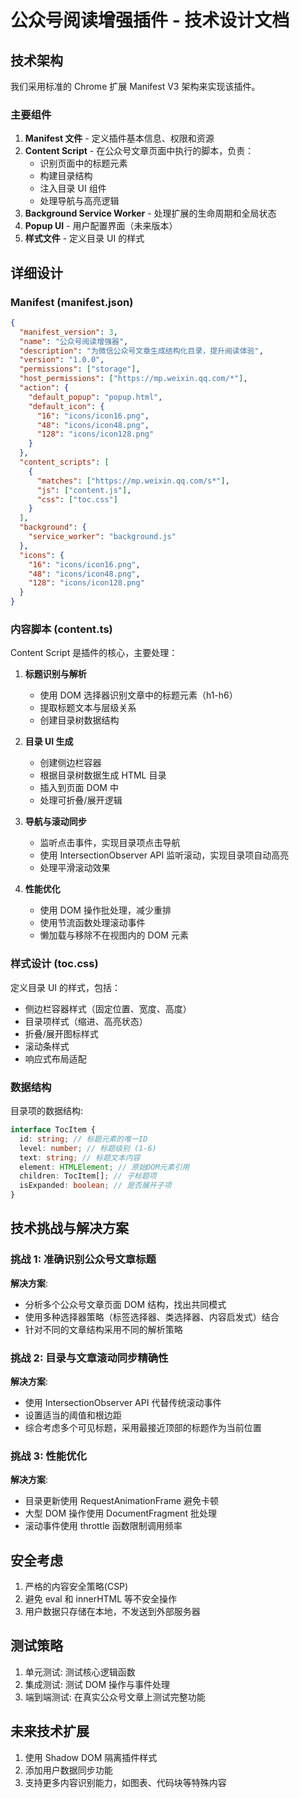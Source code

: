 # 公众号阅读增强插件 - 技术设计文档

## 技术架构

我们采用标准的 Chrome 扩展 Manifest V3 架构来实现该插件。

### 主要组件

1. **Manifest 文件** - 定义插件基本信息、权限和资源
2. **Content Script** - 在公众号文章页面中执行的脚本，负责：
   - 识别页面中的标题元素
   - 构建目录结构
   - 注入目录 UI 组件
   - 处理导航与高亮逻辑
3. **Background Service Worker** - 处理扩展的生命周期和全局状态
4. **Popup UI** - 用户配置界面（未来版本）
5. **样式文件** - 定义目录 UI 的样式

## 详细设计

### Manifest (manifest.json)

```json
{
  "manifest_version": 3,
  "name": "公众号阅读增强器",
  "description": "为微信公众号文章生成结构化目录，提升阅读体验",
  "version": "1.0.0",
  "permissions": ["storage"],
  "host_permissions": ["https://mp.weixin.qq.com/*"],
  "action": {
    "default_popup": "popup.html",
    "default_icon": {
      "16": "icons/icon16.png",
      "48": "icons/icon48.png",
      "128": "icons/icon128.png"
    }
  },
  "content_scripts": [
    {
      "matches": ["https://mp.weixin.qq.com/s*"],
      "js": ["content.js"],
      "css": ["toc.css"]
    }
  ],
  "background": {
    "service_worker": "background.js"
  },
  "icons": {
    "16": "icons/icon16.png",
    "48": "icons/icon48.png",
    "128": "icons/icon128.png"
  }
}
```

### 内容脚本 (content.ts)

Content Script 是插件的核心，主要处理：

1. **标题识别与解析**

   - 使用 DOM 选择器识别文章中的标题元素（h1-h6）
   - 提取标题文本与层级关系
   - 创建目录树数据结构

2. **目录 UI 生成**

   - 创建侧边栏容器
   - 根据目录树数据生成 HTML 目录
   - 插入到页面 DOM 中
   - 处理可折叠/展开逻辑

3. **导航与滚动同步**

   - 监听点击事件，实现目录项点击导航
   - 使用 IntersectionObserver API 监听滚动，实现目录项自动高亮
   - 处理平滑滚动效果

4. **性能优化**
   - 使用 DOM 操作批处理，减少重排
   - 使用节流函数处理滚动事件
   - 懒加载与移除不在视图内的 DOM 元素

### 样式设计 (toc.css)

定义目录 UI 的样式，包括：

- 侧边栏容器样式（固定位置、宽度、高度）
- 目录项样式（缩进、高亮状态）
- 折叠/展开图标样式
- 滚动条样式
- 响应式布局适配

### 数据结构

目录项的数据结构:

```typescript
interface TocItem {
  id: string; // 标题元素的唯一ID
  level: number; // 标题级别 (1-6)
  text: string; // 标题文本内容
  element: HTMLElement; // 原始DOM元素引用
  children: TocItem[]; // 子标题项
  isExpanded: boolean; // 是否展开子项
}
```

## 技术挑战与解决方案

### 挑战 1: 准确识别公众号文章标题

**解决方案**:

- 分析多个公众号文章页面 DOM 结构，找出共同模式
- 使用多种选择器策略（标签选择器、类选择器、内容启发式）结合
- 针对不同的文章结构采用不同的解析策略

### 挑战 2: 目录与文章滚动同步精确性

**解决方案**:

- 使用 IntersectionObserver API 代替传统滚动事件
- 设置适当的阈值和根边距
- 综合考虑多个可见标题，采用最接近顶部的标题作为当前位置

### 挑战 3: 性能优化

**解决方案**:

- 目录更新使用 RequestAnimationFrame 避免卡顿
- 大型 DOM 操作使用 DocumentFragment 批处理
- 滚动事件使用 throttle 函数限制调用频率

## 安全考虑

1. 严格的内容安全策略(CSP)
2. 避免 eval 和 innerHTML 等不安全操作
3. 用户数据只存储在本地，不发送到外部服务器

## 测试策略

1. 单元测试: 测试核心逻辑函数
2. 集成测试: 测试 DOM 操作与事件处理
3. 端到端测试: 在真实公众号文章上测试完整功能

## 未来技术扩展

1. 使用 Shadow DOM 隔离插件样式
2. 添加用户数据同步功能
3. 支持更多内容识别能力，如图表、代码块等特殊内容
